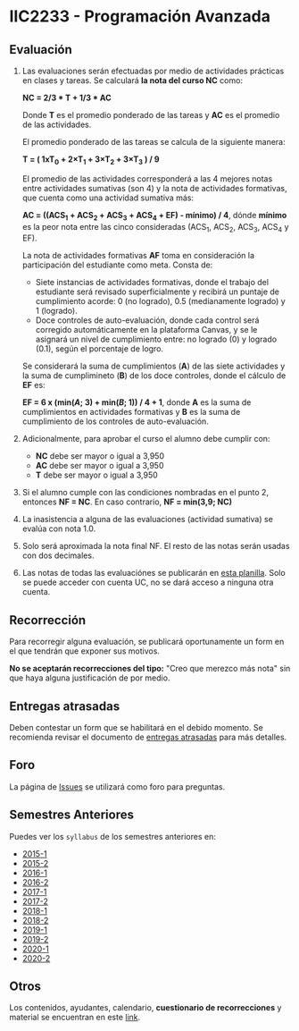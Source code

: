 # IIC2233 - Programación Avanzada

## Evaluación

1. Las evaluaciones serán efectuadas por medio de actividades prácticas en clases y tareas. Se calculará **la nota del curso NC** como:

    **NC = 2/3 * T + 1/3 * AC**

    Donde **T** es el promedio ponderado de las tareas y **AC** es el promedio de las actividades.

    El promedio ponderado de las tareas se calcula de la siguiente manera:

    **T = ( 1xT<sub>0</sub> + 2×T<sub>1</sub> + 3×T<sub>2</sub> + 3×T<sub>3</sub> ) / 9**

    El promedio de las actividades corresponderá a las 4 mejores notas entre actividades sumativas (son 4) y la nota de actividades formativas, que cuenta como una actividad sumativa más:

    **AC = ((ACS<sub>1</sub> + ACS<sub>2</sub> + ACS<sub>3</sub> + ACS<sub>4</sub> + EF) - mínimo) / 4**, dónde **mínimo** es la peor nota entre las cinco consideradas (ACS<sub>1</sub>, ACS<sub>2</sub>, ACS<sub>3</sub>, ACS<sub>4</sub> y EF).

    La nota de actividades formativas **AF** toma en consideración la participación del estudiante como meta.
    Consta de:
    - Siete instancias de actividades formativas, donde el trabajo del estudiante será revisado superficialmente y recibirá un puntaje de cumplimiento acorde:
    0 (no logrado), 0.5 (medianamente logrado) y 1 (logrado).
    - Doce controles de auto-evaluación, donde cada control será corregido automáticamente en la plataforma Canvas, y se le asignará un nivel de cumplimiento entre: no logrado (0) y logrado (0.1), según el porcentaje de logro.

    Se considerará la suma de cumplimientos (**A**) de las siete actividades y la suma de cumplimineto (**B**) de los doce controles, donde el cálculo de **EF** es:

    **EF = 6 x (min(*A*; 3) + min(*B*; 1)) / 4 + 1**, donde **A** es la suma de cumplimientos en actividades formativas y **B** es la suma de cumplimiento de los controles de auto-evaluación.

2. Adicionalmente, para aprobar el curso el alumno debe cumplir con:

    - **NC** debe ser mayor o igual a 3,950
    - **AC** debe ser mayor o igual a 3,950
    - **T** debe ser mayor o igual a 3,950

3. Si el alumno cumple con las condiciones nombradas en el punto 2, entonces **NF = NC**. En caso contrario, **NF = min(3,9; NC)**

4. La inasistencia a alguna de las evaluaciones (actividad sumativa) se evalúa con nota 1.0.

5. Solo será aproximada la nota final NF. El resto de las notas serán usadas con dos decimales.

6. Las notas de todas las evaluaciónes se publicarán en [esta planilla](#). Solo se puede acceder con cuenta UC, no se dará acceso a ninguna otra cuenta.

## Recorrección

Para recorregir alguna evaluación, se publicará oportunamente un form en el que tendrán que exponer sus motivos.

**No se aceptarán recorrecciones del tipo:** "Creo que merezco más nota" sin que haya alguna justificación de por medio.

## Entregas atrasadas

Deben contestar un form que se habilitará en el debido momento. Se recomienda revisar el documento de [entregas atrasadas](https://github.com/IIC2233/syllabus/blob/main/Archivos%20Importantes/Terminos%20y%20condiciones%20para%20entregas%20atrasadas.md) para más detalles.

## Foro

La página de [Issues](../../issues) se utilizará como foro para preguntas.


## Semestres Anteriores

Puedes ver los `syllabus` de los semestres anteriores en:
- [2015-1](https://github.com/IIC2233-2015-1/syllabus)
- [2015-2](https://github.com/IIC2233-2015-2/syllabus)
- [2016-1](https://github.com/IIC2233-2016-1/syllabus)
- [2016-2](https://github.com/IIC2233-2016-02/Syllabus)
- [2017-1](https://github.com/IIC2233/Syllabus-2017-1)
- [2017-2](https://github.com/IIC2233/Syllabus-2017-2)
- [2018-1](https://github.com/IIC2233/Syllabus-2018-1)
- [2018-2](https://github.com/IIC2233/Syllabus-2018-2)
- [2019-1](https://github.com/IIC2233/syllabus-2019-1)
- [2019-2](https://github.com/IIC2233/syllabus-2019-2)
- [2020-1](https://github.com/IIC2233/syllabus-2020-1)
- [2020-2](https://github.com/IIC2233/syllabus-2020-2)

## Otros

Los contenidos, ayudantes, calendario, **cuestionario de recorrecciones** y material se encuentran en este [link](https://iic2233.github.io/).
